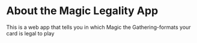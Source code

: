 # About the Magic Legality App
This is a web app that tells you in which Magic the Gathering-formats your card is legal to play
